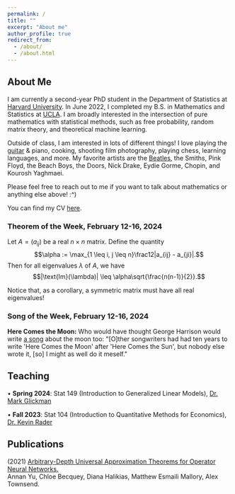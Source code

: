 ```yaml
---
permalink: /
title: ""
excerpt: "About me"
author_profile: true
redirect_from: 
  - /about/
  - /about.html
---
```

## About Me

I am currently a second-year PhD student in the Department of Statistics at [Harvard University](https://statistics.fas.harvard.edu/). In June 2022, I completed my B.S. in Mathematics and Statistics at [UCLA](https://ww3.math.ucla.edu/). I am broadly interested in the intersection of pure mathematics with statistical methods, such as free probability, random matrix theory, and theoretical machine learning.

Outside of class, I am interested in lots of different things! I love playing the [guitar](https://mattesmaili.github.io/files/guitar.png) & piano, cooking, shooting film photography, playing chess, learning languages, and more. My favorite artists are the [Beatles](https://open.spotify.com/playlist/07ZKf7841juhmGlI6LMfBd?si=4511ac89f1d14618), the Smiths, Pink Floyd, the Beach Boys, the Doors, Nick Drake, Eydie Gorme, Chopin, and Kourosh Yaghmaei.

Please feel free to reach out to me if you want to talk about mathematics or anything else above! :^)

You can find my CV [here](https://mattesmaili.github.io/files/new_resume.pdf).

### Theorem of the Week, February 12-16, 2024

Let $A = (a_{ij})$ be a real $n\times n$ matrix. Define the quantity $$\alpha := \max_{1 \leq i, j \leq n}\frac12|a_{ij} - a_{ji}|.$$ Then for all eigenvalues $\lambda$ of $A$, we have $$|\text{Im}(\lambda)| \leq \alpha\sqrt{\frac{n(n-1)}{2}}.$$ 

Notice that, as a corollary, a symmetric matrix must have all real eigenvalues!

### Song of the Week, February 12-16, 2024

**Here Comes the Moon:** Who would have thought George Harrison would write [a song](https://open.spotify.com/track/0bIdIeFq2cOUAxGo5AHBI0?si=264a24f4b0cd4c82by) about the moon too: "[O]ther songwriters had had ten years to write 'Here Comes the Moon' after 'Here Comes the Sun', but nobody else wrote it, [so] I might as well do it meself."


## Teaching
• **Spring 2024**: Stat 149 (Introduction to Generalized Linear Models), [Dr. Mark Glickman](http://www.glicko.net/)

• **Fall 2023**: Stat 104 (Introduction to Quantitative Methods for Economics), [Dr. Kevin Rader](https://statistics.fas.harvard.edu/people/kevin-rader)

## Publications

(2021) [Arbitrary-Depth Universal Approximation Theorems for Operator Neural Networks.](https://arxiv.org/abs/2109.11354)  
Annan Yu, Chloe Becquey, Diana Halikias, Matthew Esmaili Mallory, Alex Townsend.

